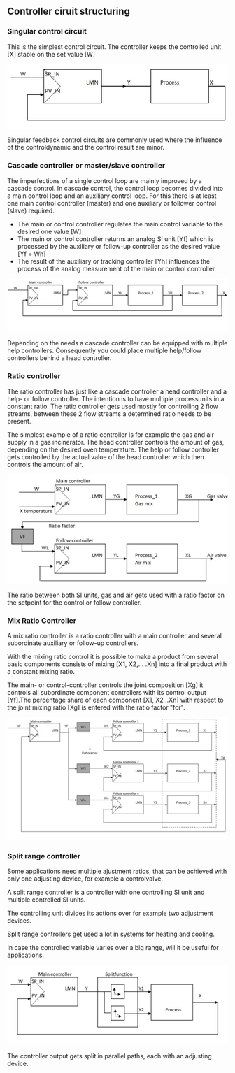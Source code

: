 ## Controller ciruit structuring

### Singular control circuit

This is the simplest control circuit. The controller keeps the controlled unit [X] stable on the set value [W]

![Single Circuit Example](../Ad05/Images/SingleCircuitjpg.jpg)


Singular feedback control circuits are commonly used where the influence of the controldynamic and the control result are minor.

### Cascade controller or master/slave controller

The imperfections of a single control loop are mainly improved by a cascade control. In cascade control, the control loop becomes divided into a main control loop and an auxiliary control loop.
For this there is at least one main control controller (master) and one auxiliary or follower control (slave) required.
- The main or control controller regulates the main control variable to the desired one  value [W]
- The main or control controller returns an analog SI unit [Yf]  which is processed by the auxiliary or follow-up controller as the desired value  [Yf = Wh]
- The result of the auxiliary or tracking controller [Yh] influences the process of the  analog measurement of the main or control controller

![Cascade Example](../Ad05/Images/Cascade.jpg)


Depending on the needs a cascade controller can be equipped with multiple help controllers. Consequently you could place multiple help/follow controllers behind a head controller.


### Ratio controller

The ratio controller has just like a cascade controller a head controller and a help- or follow controller. The intention is to have multiple processunits in a constant ratio. The ratio controller gets used mostly for controlling 2 flow streams, between these 2 flow streams a determined ratio needs to be present.

The simplest example of a ratio controller is for example the gas and air supply in a gas incinerator. The head controller controls the amount of gas, depending on the desired oven temperature. The help or follow controller gets controlled by the actual value of the head controller which then controls the amount of air.


![Ratio Example](../Ad05/Images/Ratio.jpg)


The ratio between both SI units, gas and air gets used with a ratio factor on the setpoint for the control or follow controller.


### Mix Ratio Controller

A mix ratio controller is a ratio controller with a main controller and several subordinate auxiliary or follow-up controllers.

With the mixing ratio control it is possible to make a product from several basic components consists of mixing [X1, X2,… .Xn] into a final product with a constant mixing ratio.

The main- or control-controller controls the joint composition [Xg] it controls all subordinate component controllers with its control output [Yf].The percentage share of each component [X1, X2 ..Xn] with respect to the joint mixing ratio [Xg] is entered with the ratio factor "for".

![MixRatio Example](../Ad05/Images/MixRatio.jpg)


### Split range controller

Some applications need multiple ajustment ratios, that can be achieved with only one adjusting device, for example a controlvalve.

A split range controller is a controller with one controlling SI unit and multiple controlled SI units.

The controlling unit divides its actions over for example two adjustment devices.

Split range controllers get used a lot in systems for heating and cooling.

In case the controlled variable varies over a big range, will it be useful for applications.

![Split Range Example](../Ad05/Images/SplitRange.jpg)


The controller output gets split in parallel paths, each with an adjusting device.
